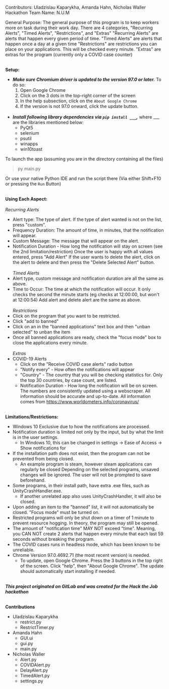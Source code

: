 Contributors: Uladzislau Kaparykha, Amanda Hahn, Nicholas Waller<br>
Hackathon Team Name: N.U.M

General Purpose:
The general purpose of this program is to keep workers more on task during their work day.
There are 4 categories, "Recurring Alerts", "Timed Alerts", "Restrictions", and "Extras"
"Recurring Alerts" are alerts that happen every given period of time.
"Timed Alerts" are alerts that happen once a day at a given time
"Restrictions" are restrictions you can place on your applications. This will be checked every minute.
"Extras" are extras for the program (currently only a COVID case counter)

<br>**Setup:**<br>
 - ***Make sure Chromium driver is updated to the version 97.0 or later.*** To do so:
    1. Open Google Chrome
    2. Click on the 3 dots in the top-right corner of the screen
    3. In the help subsection, click on the `About Google Chrome`
    4. If the version is not 97.0 onward, click the update button.<br><br>
- ***Install following library dependencies via `pip install ___`,*** where ___ are the libraries mentioned below:
  - PyQt5
  - selenium
  - psutil
  - winapps
  - win10toast

To launch the app (assuming you are in the directory containing all the files)
> py main.py

Or use your native Python IDE and run the script there (Via either Shift+F10 or pressing the `Run` Button)


<br>**Using Each Aspect:**<br><br>
*Recurring Alerts*
 - Alert type: The type of alert. If the type of alert wanted is not on the list, press "custom".
 - Frequency Duration: The amount of time, in minutes, that the notification will appear.
 - Custom Message: The message that will appear on the alert.
 - Notification Duration - How long the notification will stay on screen (see the 2nd limitation/restriction)
 Once the user is happy with all values entered, press "Add Alert"
 If the user wants to delete the alert, click on the alert to delete and then press the "Delete Selected Alert" button.<br><br>
*Timed Alerts*
 - Alert type, custom message and notification duration are all the same as above.
 - Time to Occur: The time at which the notification will occur. It only checks the second the minute starts (eg checks at 12:00:00, but won't at 12:00:54)
 Add alert and delete alert are the same as above.<br><br>
*Restrictions*
 - Click on the program that you want to be restricted.
 - Click "add to banned"
 - Click on an in the "banned applications" text box and then "unban selected" to unban the item
 - Once all banned applications are ready, check the "focus mode" box to close the applications every minute.<br><br>
*Extras*
 - COVID-19 Alerts
   - Click on the "Receive COVID case alerts" radio button
   - "Notify every" - How often the notifications will appear
   - "Country" - The country that you will be checking statistics for. Only the top 30 countries, by case count, are listed.
   - Notification Duration - How long the notification will be on screen.
 The numbers are consistently updated using a webscraper. All information should be accurate and up-to-date.
 All information comes from https://www.worldometers.info/coronavirus/


<br>**Limitations/Restrictions:**<br>
- Windows 10 Exclusive due to how the notifications are processed.<br>
- Notification duration is limited not only by the input, but by what the limit is in the user settings.
  - In Windows 10, this can be changed in settings -> Ease of Access -> Show notifications for
- If the installation path does not exist, then the program can not be prevented from being closed.
  - An example program is steam, however steam applications can regularly be closed
Depending on the selected programs, unsaved changes will be ignored. The user will not be prompted to save beforehand.
- Some programs, in their install path, have extra .exe files, such as UnityCrashHandler.exe.
  - If another unrelated app also uses UnityCrashHandler, it will also be closed.
- Upon adding an item to the "banned" list, it will not automatically be closed. "Focus mode" must be turned on.
- Restricted programs will only be shut down on a timer of 1 minute to prevent resource hogging. In theory, the program may still be opened.
- The amount of "notification time" MAY NOT exceed "time". Meaning, you CAN NOT create 2 alerts that happen every minute that each last 59 seconds without breaking the program.
- The COVID cases runs in headless mode, which has been known to be unreliable.
- Chrome Version 97.0.4692.71 (the most recent version) is needed.
  - To update, open Google Chrome. Press the 3 buttons in the top right of the screen. Click "help", then "About Google Chrome". The update should automatically start installing if needed.


<br>***This project originated on GitLab and was created for the Hack the Job hackathon***

<br>**Contributions**<br>
- Uladzislau Kaparykha
  - restrict.py
  - RestrictTimer.py
- Amanda Hahn
  - GUI.ui
  - gui.py
  - main.py 
- Nicholas Waller
  - Alert.py
  - COVIDAlert.py
  - DelayAlert.py
  - TimedAlert.py
  - settings.py
